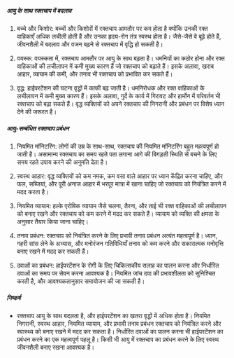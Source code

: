 ##### आयु के साथ रक्तचाप में बदलाव

1. बच्चे और किशोर: बच्चों और किशोरों में रक्तचाप आमतौर पर कम होता है क्योंकि उनकी रक्त वाहिकाएँ अधिक लचीली होती हैं और उनका हृदय-रोग तंत्र स्वस्थ होता है। जैसे-जैसे वे बूढ़े होते हैं, जीवनशैली में बदलाव और वजन बढ़ने से रक्तचाप में वृद्धि हो सकती है।

2. वयस्क: वयस्कता में, रक्तचाप आमतौर पर आयु के साथ बढ़ता है। धमनियों का कठोर होना और रक्त वाहिकाओं की लचीलापन में कमी मुख्य कारण हैं जो रक्तचाप को बढ़ाते हैं। इसके अलावा, खराब आहार, व्यायाम की कमी, और तनाव भी रक्तचाप को प्रभावित कर सकते हैं।

3. वृद्ध: हाईपरटेंशन की घटना वृद्धों में काफी बढ़ जाती है। धमनिरोधक और रक्त वाहिकाओं के लचीलापन में कमी मुख्य कारण हैं। इसके अलावा, गुर्दे के कार्य में गिरावट और हार्मोन में परिवर्तन भी रक्तचाप को बढ़ा सकते हैं। वृद्ध व्यक्तियों को अपने रक्तचाप की निगरानी और प्रबंधन पर विशेष ध्यान देने की जरूरत है।

##### आयु-सम्बंधित रक्तचाप प्रबंधन

1. नियमित मॉनिटरिंग: लोगों की उम्र के साथ-साथ, रक्तचाप की नियमित मॉनिटरिंग बहुत महत्वपूर्ण हो जाती है। असामान्य रक्तचाप का समय रहते पता लगाना आगे की बिगड़ती स्थिति से बचने के लिए समय रहते उपाय करने की अनुमति देता है।

2. स्वस्थ आहार: वृद्ध व्यक्तियों को कम नमक, कम वसा वाले आहार पर ध्यान केंद्रित करना चाहिए, और फल, सब्जियां, और पूरी अनाज आहार में भरपूर मात्रा में खाना चाहिए जो रक्तचाप को नियंत्रित करने में मदद करता है।

3. नियमित व्यायाम: हल्के एरोबिक व्यायाम जैसे चलना, तैरना, और ताई ची रक्त वाहिकाओं की लचीलापन को बनाए रखने और रक्तचाप को कम करने में मदद कर सकते हैं। व्यायाम को व्यक्ति की क्षमता के अनुसार तैयार किया जाना चाहिए।

4. तनाव प्रबंधन: रक्तचाप को नियंत्रित करने के लिए प्रभावी तनाव प्रबंधन अत्यंत महत्वपूर्ण है। ध्यान, गहरी सांस लेने के अभ्यास, और मनोरंजन गतिविधियाँ तनाव को कम करने और सकारात्मक मनोवृत्ति बनाए रखने में मदद कर सकती हैं।

5. दवाओं का प्रबंधन: हाईपरटेंशन के रोगी के लिए चिकित्सकीय सलाह का पालन करना और निर्धारित दवाओं का समय पर सेवन करना आवश्यक है। नियमित जांच दवा की प्रभावशीलता को सुनिश्चित करती है, और आवश्यकतानुसार समायोजन की जा सकती है।

##### निष्कर्ष
* रक्तचाप आयु के साथ बदलता है, और हाईपरटेंशन का खतरा वृद्धों में अधिक होता है। नियमित निगरानी, स्वस्थ आहार, नियमित व्यायाम, और प्रभावी तनाव प्रबंधन रक्तचाप को नियंत्रित करने और स्वास्थ्य को बनाए रखने में मदद कर सकता है। निर्धारित दवाओं का पालन करना भी हाईपरटेंशन का प्रबंधन करने का एक महत्वपूर्ण पहलू है। किसी भी आयु में रक्तचाप का प्रबंधन करने के लिए स्वस्थ जीवनशैली बनाए रखना आवश्यक है।